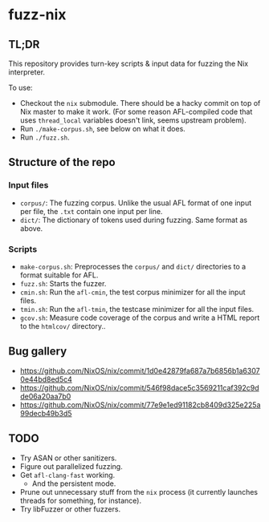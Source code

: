 # fuzz-nix
## TL;DR

This repository provides turn-key scripts & input data for fuzzing the Nix interpreter.

To use:
- Checkout the `nix` submodule. There should be a hacky commit on top of Nix master to make it work.
  (For some reason AFL-compiled code that uses `thread_local` variables doesn't link, seems upstream problem).
- Run `./make-corpus.sh`, see below on what it does.
- Run `./fuzz.sh`.

## Structure of the repo

### Input files
- `corpus/`: The fuzzing corpus. Unlike the usual AFL format of one input per file, the `.txt` contain one input per line.
- `dict/`: The dictionary of tokens used during fuzzing. Same format as above.

### Scripts

- `make-corpus.sh`: Preprocesses the `corpus/` and `dict/` directories to a format suitable for AFL.
- `fuzz.sh`: Starts the fuzzer.
- `cmin.sh`: Run the `afl-cmin`, the test corpus minimizer for all the input files.
- `tmin.sh`: Run the `afl-tmin`, the testcase minimizer for all the input files.
- `gcov.sh`: Measure code coverage of the corpus and write a HTML report to the `htmlcov/` directory..

## Bug gallery
- https://github.com/NixOS/nix/commit/1d0e42879fa687a7b6856b1a63070e44bd8ed5c4
- https://github.com/NixOS/nix/commit/546f98dace5c3569211caf392c9dde06a20aa7b0
- https://github.com/NixOS/nix/commit/77e9e1ed91182cb8409d325e225a99decb49b3d5

## TODO
- Try ASAN or other sanitizers.
- Figure out parallelized fuzzing.
- Get `afl-clang-fast` working.
    - And the persistent mode.
- Prune out unnecessary stuff from the `nix` process (it currently launches threads for something, for instance).
- Try libFuzzer or other fuzzers.
